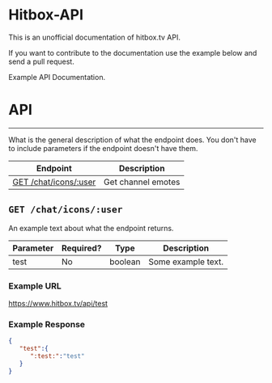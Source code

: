Hitbox-API
==========

This is an unofficial documentation of hitbox.tv API. 

If you want to contribute to the documentation use the example below and send a pull request.

Example API Documentation.

# API
***

What is the general description of what the endpoint does. You don't have to include parameters if the endpoint doesn't have them.

| Endpoint | Description |
| ---- | --------------- |
| [GET /chat/icons/:user](/chat/icons/index.md#get-chaticonsuser) | Get channel emotes |

## `GET /chat/icons/:user`

An example text about what the endpoint returns.

| Parameter | Required? | Type | Description |
| ---- | ----- | ---- | ----- |
| test | No | boolean | Some example text. | 

### Example URL

https://www.hitbox.tv/api/test

### Example Response 

```json
{
   "test":{
      ":test:":"test"
   }
}
```
